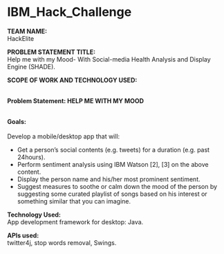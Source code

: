# IBM_Hack_Challenge


**TEAM NAME:**<br>
HackElite

**PROBLEM STATEMENT TITLE:**<br>
Help me with my Mood- With Social-media Health Analysis and Display
Engine (SHADE).

**SCOPE OF WORK AND TECHNOLOGY USED:**<br><br>

**Problem Statement: HELP ME WITH MY MOOD**<br><br>

**Goals:**<br><br>
Develop a mobile/desktop app that will:

* Get a person’s social contents (e.g. tweets) for a duration
(e.g. past 24hours).
* Perform sentiment analysis using IBM Watson [2], [3] on
the above content.
* Display the person name and his/her most prominent
sentiment.
* Suggest measures to soothe or calm down the mood of
the person by suggesting some curated playlist of songs
based on his interest or something similar that you can
imagine.

**Technology Used:**<br>
App development framework for desktop: Java.

**APIs used:**<br>
twitter4j, stop words removal, Swings.
